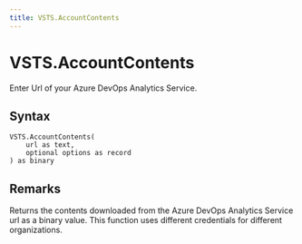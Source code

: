 ```yaml
---
title: VSTS.AccountContents
---
```


# VSTS.AccountContents


Enter Url of your Azure DevOps Analytics Service.


## Syntax

```powerquery
VSTS.AccountContents(
    url as text,
    optional options as record
) as binary
```


## Remarks

Returns the contents downloaded from the Azure DevOps Analytics Service url as a binary value. This function uses different credentials for different organizations.



